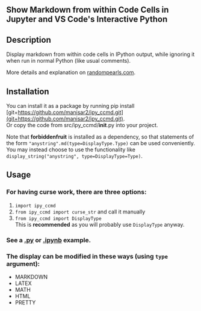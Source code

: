 ## Show Markdown from within Code Cells in Jupyter and VS Code's Interactive Python

## Description
Display markdown from within code cells in IPython output, while ignoring it when run in normal Python (like usual comments).

More details and explanation on [randompearls.com](https://randompearls.com/science-and-technology/information-technology/coding-and-development-reference-and-tools/show-markdown-within-code-cells-jupyter-and-vs-code-interactive-python/).

## Installation
You can install it as a package by running pip install [git+https://github.com/manisar2/ipy_ccmd.git](git+https://github.com/manisar2/ipy_ccmd.git).
<br>Or copy the code from src/ipy_ccmd/__init__.py into your project.

Note that **forbiddenfruit** is installed as a dependency, so that statements of the form `"anystring".md(type=DisplayType.Type)` can be used conveniently.<br>
You may instead choose to use the functionality like `display_string("anystring", type=DisplayType=Type)`.

## Usage
### For having curse work, there are three options:
1. `import ipy_ccmd`
2. `from ipy_ccmd import curse_str` and call it manually
3. `from ipy_ccmd import DisplayType`<br>
   This is **recommended** as you will probably use `DisplayType` anyway.

### See a [.py](example/example.py) or [.ipynb](example/ipy_md.ipynb) example.

### The display can be modified in these ways (using `type` argument):
* MARKDOWN
* LATEX
* MATH
* HTML
* PRETTY

